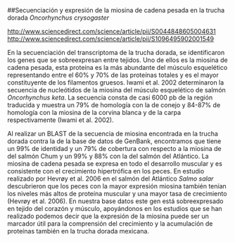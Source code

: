 ##Secuenciación y expresión de la miosina de cadena pesada en la trucha dorada *Oncorhynchus crysogaster*

http://www.sciencedirect.com/science/article/pii/S0044848605004631
http://www.sciencedirect.com/science/article/pii/S1096495902001549


En la secuenciación del transcriptoma de la trucha dorada, se identificaron los genes que se sobreexpresan entre tejidos. Uno de ellos es la miosina de cadena pesada, esta proteína es la más abundante del músculo esquelético representando entre el 60% y 70% de las proteínas totales y es el mayor constituyente de los filamentos gruesos.
Iwami et al. 2002 determinaron la secuencia de nucleótidos de la miosina del músculo esquelético de salmón *Oncorhynchus keta*. La secuencia consta de casi 6000 pb de la región traducida y muestra un 79% de homología con la de conejo y 84-87% de homología con la miosina de la corvina blanca y de la carpa respectivamente (Iwami et al. 2002).

Al realizar un BLAST de la secuencia de miosina encontrada en la trucha dorada contra la de la base de datos de GenBank, encontramos que tiene un 99% de identidad y un 79% de cobertura con respecto a la miosina de del salmón Chum y un 99% y 88% con la del salmón del Atlántico. 
La miosina de cadena pesada se expresa en todo el desarrollo muscular y es consistente con el crecimiento hipertrófica en los peces. En estudio realizado por Hevrøy et al. 2006 en el salmón del Atlántico *Salmo salar* descubrieron que los peces con la mayor expresión miosina también tenían los niveles más altos de proteína muscular y una mayor tasa de crecimiento (Hevrøy et al. 2006).
En nuestra base datos este gen está sobreexpresado en tejido del corazón y músculo, apoyándonos en los estudios que se han realizado podemos decir que la expresión de la miosina puede ser un marcador útil para la comprensión del crecimiento y la acumulación de proteínas también en la trucha dorada mexicana.
